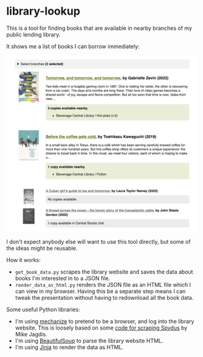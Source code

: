 # library-lookup

This is a tool for finding books that are available in nearby branches of my public lending library.

It shows me a list of books I can borrow immediately:

![A list of books. The first two books have large titles, a summary, and a list of branches where copies are available for immediate borrowing. There are two more books which are shown in smaller text and with greyed-out covers -- these aren't available nearby.](screenshot.png)

I don't expect anybody else will want to use this tool directly, but some of the ideas might be reusable.

How it works:

*   `get_book_data.py` scrapes the library website and saves the data about books I'm interested in to a JSON file.
*   `render_data_as_html.py` renders the JSON file as an HTML file which I can view in my browser. Having this be a separate step means I can tweak the presentation without having to redownload all the book data.

Some useful Python libraries:

*   I'm using [mechanize] to pretend to be a browser, and log into the library website.
    This is loosely based on some [code for scraping Spydus][spydus] by Mike Jagdis.
*   I'm using [BeautifulSoup] to parse the library website HTML.
*   I'm using [Jinja] to render the data as HTML.

[mechanize]: https://github.com/python-mechanize/mechanize
[spydus]: https://github.com/mjagdis/spydus
[BeautifulSoup]: https://www.crummy.com/software/BeautifulSoup/
[Jinja]: https://jinja.palletsprojects.com/en/3.1.x/
